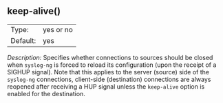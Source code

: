 ---
---
<!-- DISCLAIMER: This file is based on the syslog-ng Open Source Edition documentation https://github.com/balabit/syslog-ng-ose-guides/commit/2f4a52ee61d1ea9ad27cb4f3168b95408fddfdf2 and is used under the terms of The syslog-ng Open Source Edition Documentation License. The file has been modified by Axoflow. -->

## keep-alive()

|          |           |
| -------- | --------- |
| Type:    | yes or no |
| Default: | yes       |

*Description:* Specifies whether connections to sources should be closed when `syslog-ng` is forced to reload its configuration (upon the receipt of a SIGHUP signal). Note that this applies to the server (source) side of the `syslog-ng` connections, client-side (destination) connections are always reopened after receiving a HUP signal unless the `keep-alive` option is enabled for the destination.


